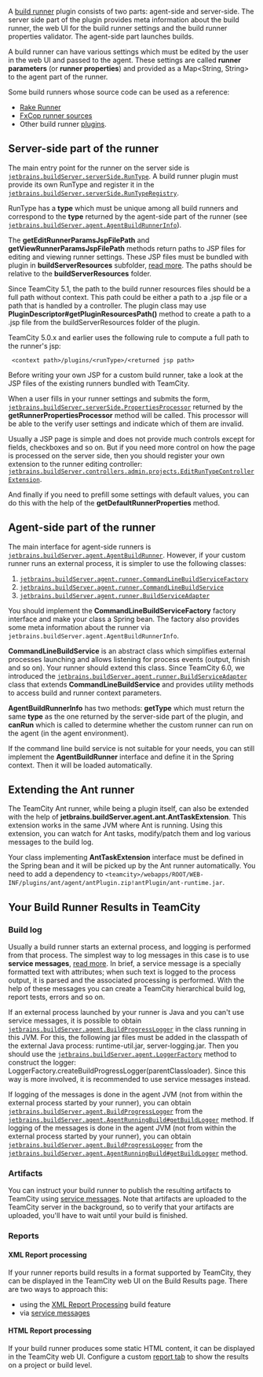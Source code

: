 [//]: # (title: Build Runner Plugin)
[//]: # (auxiliary-id: Build+Runner+Plugin.html)

A [build runner](https://www.jetbrains.com/help/teamcity/?build-runner) plugin consists of two parts: agent\-side and server\-side. The server side part of the plugin provides meta information about the build runner, the web UI for the build runner settings and the build runner properties validator. The agent\-side part launches builds.



A build runner can have various settings which must be edited by the user in the web UI and passed to the agent. These settings are called __runner parameters__ (or __runner properties__) and provided as a Map&lt;String, String&gt; to the agent part of the runner.

<tip>

Some build runners whose source code can be used as a reference:
* [Rake Runner](https://github.com/JetBrains/teamcity-rake)
* [FxCop runner sources](https://github.com/JetBrains/teamcity-fxcop)
* Other build runner [plugins](https://plugins.jetbrains.com/teamcity).
</tip>

## Server-side part of the runner

The main entry point for the runner on the server side is [`jetbrains.buildServer.serverSide.RunType`](http://javadoc.jetbrains.net/teamcity/openapi/current/jetbrains/buildServer/serverSide/RunType.html). A build runner plugin must provide its own RunType and register it in the [`jetbrains.buildServer.serverSide.RunTypeRegistry`](http://javadoc.jetbrains.net/teamcity/openapi/current/jetbrains/buildServer/serverSide/RunTypeRegistry.html).

RunType has a __type__ which must be unique among all build runners and correspond to the __type__ returned by the agent\-side part of the runner (see [`jetbrains.buildServer.agent.AgentBuildRunnerInfo`](http://javadoc.jetbrains.net/teamcity/openapi/current/jetbrains/buildServer/agent/AgentBuildRunnerInfo.html)).

The __getEditRunnerParamsJspFilePath__ and __getViewRunnerParamsJspFilePath__ methods return paths to JSP files for editing and viewing runner settings. These JSP files must be bundled with plugin in __buildServerResources__ subfolder, [read more](plugins-packaging.md#PluginsPackaging-WebResourcesPackaging). The paths should be relative to the __buildServerResources__ folder.

<note>

Since TeamCity 5.1, the path to the build runner resources files should be a full path without context. This path could be either a path to a .jsp file or a path that is handled by a controller. The plugin class may use __PluginDescriptor#getPluginResourcesPath()__ method to create a path to a .jsp file from the buildServerResources folder of the plugin.
</note>

<note>

TeamCity 5.0.x and earlier uses the following rule to compute a full path to the runner's jsp:


```shell
 <context path>/plugins/<runType>/<returned jsp path>

```


</note>

<tip>

Before writing your own JSP for a custom build runner, take a look at the JSP files of the existing runners bundled with TeamCity.
</tip>

When a user fills in your runner settings and submits the form, [`jetbrains.buildServer.serverSide.PropertiesProcessor`](http://javadoc.jetbrains.net/teamcity/openapi/current/jetbrains/buildServer/serverSide/PropertiesProcessor.html) returned by the __getRunnerPropertiesProcessor__ method will be called. This processor will be able to the verify user settings and indicate which of them are invalid.

Usually a JSP page is simple and does not provide much controls except for fields, checkboxes and so on. But if you need more control on how the page is processed on the server side, then you should register your own extension to the runner editing controller: [`jetbrains.buildServer.controllers.admin.projects.EditRunTypeControllerExtension`](http://javadoc.jetbrains.net/teamcity/openapi/current/jetbrains/buildServer/controllers/admin/projects/EditRunTypeControllerExtension.html).

And finally if you need to prefill some settings with default values, you can do this with the help of the __getDefaultRunnerProperties__ method.

## Agent-side part of the runner

The main interface for agent\-side runners is [`jetbrains.buildServer.agent.AgentBuildRunner`](http://javadoc.jetbrains.net/teamcity/openapi/current/jetbrains/buildServer/agent/AgentBuildRunner.html). However, if your custom runner runs an external process, it is simpler to use the following classes:
1. [`jetbrains.buildServer.agent.runner.CommandLineBuildServiceFactory`](http://javadoc.jetbrains.net/teamcity/openapi/current/jetbrains/buildServer/agent/runner/CommandLineBuildServiceFactory.html)
2. [`jetbrains.buildServer.agent.runner.CommandLineBuildService`](http://javadoc.jetbrains.net/teamcity/openapi/current/jetbrains/buildServer/agent/runner/CommandLineBuildService.html)
3. [`jetbrains.buildServer.agent.runner.BuildServiceAdapter`](http://javadoc.jetbrains.net/teamcity/openapi/current/jetbrains/buildServer/agent/runner/BuildServiceAdapter.html)

You should implement the __CommandLineBuildServiceFactory__ factory interface and make your class a Spring bean. The factory also provides some meta information about the runner via `jetbrains.buildServer.agent.AgentBuildRunnerInfo`.

__CommandLineBuildService__ is an abstract class which simplifies external processes launching and allows listening for process events (output, finish and so on). Your runner should extend this class. Since TeamCity 6.0, we introduced the [`jetbrains.buildServer.agent.runner.BuildServiceAdapter`](http://javadoc.jetbrains.net/teamcity/openapi/current/jetbrains/buildServer/agent/runner/BuildServiceAdapter.html) class that extends __CommandLineBuildService__ and provides utility methods to access build and runner context parameters.

__AgentBuildRunnerInfo__ has two methods: __getType__ which must return the same __type__ as the one returned by the server\-side part of the plugin, and __canRun__ which is called to determine whether the custom runner can run on the agent (in the agent environment).

If the command line build service is not suitable for your needs, you can still implement the __AgentBuildRunner__ interface and define it in the Spring context. Then it will be loaded automatically.

## Extending the Ant runner

The TeamCity Ant runner, while being a plugin itself, can also be extended with the help of __jetbrains.buildServer.agent.ant.AntTaskExtension__. This extension works in the same JVM where Ant is running. Using this extension, you can watch for Ant tasks, modify/patch them and log various messages to the build log.

Your class implementing __AntTaskExtension__ interface must be defined in the Spring bean and it will be picked up by the Ant runner automatically. You need to add a dependency to `<teamcity>/webapps/ROOT/WEB-INF/plugins/ant/agent/antPlugin.zip!antPlugin/ant-runtime.jar`.

## Your Build Runner Results in TeamCity

### Build log

Usually a build runner starts an external process, and logging is performed from that process. The simplest way to log messages in this case is to use __service messages__, [read more](https://www.jetbrains.com/help/teamcity/?build-script-interaction-with-teamcity). In brief, a service message is a specially formatted text with attributes; when such text is logged to the process output, it is parsed and the associated processing is performed. With the help of these messages you can create a TeamCity hierarchical build log, report tests, errors and so on.

If an external process launched by your runner is Java and you can't use service messages, it is possible to obtain [`jetbrains.buildServer.agent.BuildProgressLogger`](http://javadoc.jetbrains.net/teamcity/openapi/current/jetbrains/buildServer/agent/BuildProgressLogger.html) in the class running in this JVM. For this, the following jar files must be added in the classpath of the external Java process: runtime\-util.jar, server\-logging.jar. Then you should use the [`jetbrains.buildServer.agent.LoggerFactory`](http://javadoc.jetbrains.net/teamcity/openapi/current/jetbrains/buildServer/agent/LoggerFactory.html) method to construct the logger: LoggerFactory.createBuildProgressLogger(parentClassloader). Since this way is more involved, it is recommended to use service messages instead.

If logging of the messages is done in the agent JVM (not from within the external process started by your runner), you can obtain [`jetbrains.buildServer.agent.BuildProgressLogger`](http://javadoc.jetbrains.net/teamcity/openapi/current/jetbrains/buildServer/agent/BuildProgressLogger.html) from the [`jetbrains.buildServer.agent.AgentRunningBuild#getBuildLogger`](http://javadoc.jetbrains.net/teamcity/openapi/current/jetbrains/buildServer/agent/AgentRunningBuild.html#getBuildLogger) method.
If logging of the messages is done in the agent JVM (not from within the external process started by your runner), you can obtain [`jetbrains.buildServer.agent.BuildProgressLogger`](http://javadoc.jetbrains.net/teamcity/openapi/current/jetbrains/buildServer/agent/BuildProgressLogger.html) from the [`jetbrains.buildServer.agent.AgentRunningBuild#getBuildLogger`](http://javadoc.jetbrains.net/teamcity/openapi/current/jetbrains/buildServer/agent/AgentRunningBuild.html#getBuildLogger) method.

### Artifacts

You can instruct your build runner to publish the resulting artifacts to TeamCity using [service messages](https://www.jetbrains.com/help/teamcity/?build-script-interaction-with-teamcity). Note that artifacts are uploaded to the TeamCity server in the background, so to verify that your artifacts are uploaded, you'll have to wait until your build is finished.  

### Reports

#### XML Report processing

If your runner reports build results in a format supported by TeamCity, they can be displayed in the TeamCity web UI on the Build Results page. There are two ways to approach this:
* using the [XML Report Processing](https://www.jetbrains.com/help/teamcity/?xml-report-processing) build feature
* via [service messages ](https://www.jetbrains.com/help/teamcity/?build-script-interaction-with-teamcity)

#### HTML Report processing

If your build runner produces some static HTML content, it can be displayed in the TeamCity web UI.  Configure a custom [report tab](https://www.jetbrains.com/help/teamcity/?including-third-party-reports-in-the-build-results) to show the results on a project or build level.

 
